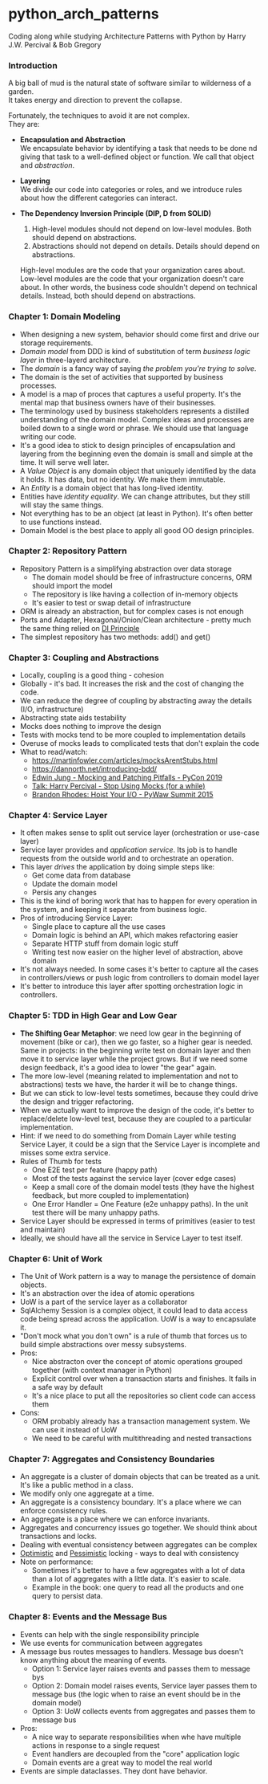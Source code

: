 # python_arch_patterns

Coding along while studying Architecture Patterns with Python by Harry J.W. Percival & Bob Gregory

### Introduction

A big ball of mud is the natural state of software similar to wilderness of a garden.  
It takes energy and direction to prevent the collapse.

Fortunately, the techniques to avoid it are not complex.  
They are:

* **Encapsulation and Abstraction**  
    We encapsulate behavior by identifying a task that needs to be done nd giving that task to a well-defined object or function. We call that object and _abstraction_.  
* **Layering**  
    We divide our code into categories or roles, and we introduce rules about how the different categories can interact.
* **The Dependency Inversion Principle (DIP, D from SOLID)**  
    1. High-level modules should not depend on low-level modules. Both should depend on abstractions.
    2. Abstractions should not depend on details. Details should depend on abstractions. 

    High-level modules are the code that your organization cares about. Low-level modules are the code that your organization doesn't care about. In other words, the business code shouldn't depend on technical details. Instead, both should depend on abstractions.

### Chapter 1: Domain Modeling

* When designing a new system, behavior should come first and drive our storage requirements.
* _Domain model_ from DDD is kind of substitution of term _business logic layer_ in three-layerd architecture.
* The _domain_ is a fancy way of saying _the problem you're trying to solve_.
* The domain is the set of activities that supported by business processes.
* A model is a map of proces that captures a useful property. It's the mental map that business owners have of their businesses.
* The terminology used by business stakeholders represents a distilled understanding of the domain model. Complex ideas and processes are boiled down to a single word or phrase. We should use that language writing our code.
* It's a good idea to stick to design principles of encapsulation and layering from the beginning even the domain is small and simple at the time. It will serve well later.
* A _Value Object_ is any domain object that uniquely identified by the data it holds. It has data, but no identity. We make them immutable.
* An _Entity_ is a domain object that has long-lived identity.
* Entities have _identity equality_. We can change attributes, but they still will stay the same things.
* Not everything has to be an object (at least in Python). It's often better to use functions instead.
* Domain Model is the best place to apply all good OO design principles.

### Chapter 2: Repository Pattern

* Repository Pattern is a simplifying abstraction over data storage
  * The domain model should be free of infrastructure concerns, ORM should import the model
  * The repository is like having a collection of in-memory objects
  * It's easier to test or swap detail of infrastructure
* ORM is already an abstraction, but for complex cases is not enough
* Ports and Adapter, Hexagonal/Onion/Clean architecture - pretty much the same thing relied on [DI Principle](https://blog.ploeh.dk/2013/12/03/layers-onions-ports-adapters-its-all-the-same/)
* The simplest repository has two methods: add() and get()

### Chapter 3: Coupling and Abstractions

* Locally, coupling is a good thing - cohesion
* Globally - it's bad. It increases the risk and the cost of changing the code.
* We can reduce the degree of coupling by abstracting away the details (I/O, infrastructure)
* Abstracting state aids testability
* Mocks does nothing to improve the design
* Tests with mocks tend to be more coupled to implementation details
* Overuse of mocks leads to complicated tests that don't explain the code
* What to read/watch:
  * https://martinfowler.com/articles/mocksArentStubs.html
  * https://dannorth.net/introducing-bdd/
  *  [Edwin Jung - Mocking and Patching Pitfalls - PyCon 2019](https://www.youtube.com/watch?v=Ldlz4V-UCFw)
  * [Talk: Harry Percival - Stop Using Mocks (for a while)](https://www.youtube.com/watch?v=rk-f3B-eMkI)
  * [Brandon Rhodes: Hoist Your I/O - PyWaw Summit 2015](https://www.youtube.com/watch?v=PBQN62oUnN8)

### Chapter 4: Service Layer

* It often makes sense to split out service layer (orchestration or use-case layer)
* Service layer provides and _application service_. Its job is to handle requests from the outside world and to orchestrate an operation.
* This layer _drives_ the application by doing simple steps like:
  * Get come data from database
  * Update the domain model
  * Persis any changes
* This is the kind of boring work that has to happen for every operation in the system, and keeping it separate from business logic.
* Pros of introducing Service Layer:
  * Single place to capture all the use cases
  * Domain logic is behind an API, which makes refactoring easier
  * Separate HTTP stuff from domain logic stuff
  * Writing test now easier on the higher level of abstraction, above domain
* It's not always needed. In some cases it's better to capture all the cases in controllers/views or push logic from controllers to domain model layer
* It's better to introduce this layer after spotting orchestration logic in controllers.


### Chapter 5: TDD in High Gear and Low Gear
* **The Shifting Gear Metaphor**: we need low gear in the beginning of movement (bike or car), then we go faster, so a higher gear is needed.  
  Same in projects: in the beginning write test on domain layer and then move it to service layer while the project grows. But if we need some design feedback, it's a good idea to lower "the gear" again.
* The more low-level (meaning related to implementation and not to abstractions) tests we have, the harder it will be to change things.
* But we can stick to low-level tests sometimes, because they could drive the design and trigger refactoring. 
* When we actually want to improve the design of the code, it's better to replace/delete low-level test, because they are coupled to a particular implementation.
* Hint: if we need to do something from Domain Layer while testing Service Layer, it could be a sign that the Service Layer is incomplete and misses some extra service.
* Rules of Thumb for tests
  * One E2E test per feature (happy path)
  * Most of the tests against the service layer (cover edge cases)
  * Keep a small core of the domain model tests (they have the highest feedback, but more coupled to implementation)
  * One Error Handler = One Feature (e2e unhappy paths). In the unit test there will be many unhappy paths.
* Service Layer should be expressed in terms of primitives (easier to test and maintain)
* Ideally, we should have all the service in Service Layer to test itself.


### Chapter 6: Unit of Work
* The Unit of Work pattern is a way to manage the persistence of domain objects.
* It's an abstraction over the idea of atomic operations
* UoW is a part of the service layer as a collaborator
* SqlAlchemy Session is a complex object, it could lead to data access code being spread across the application. UoW is a way to encapsulate it.
* "Don't mock what you don't own" is a rule of thumb that forces us to build simple abstractions over messy subsystems.
* Pros:
  * Nice abstracton over the concept of atomic operations grouped together (with context manager in Python)
  * Explicit control over when a transaction starts and finishes. It fails in a safe way by default
  * It's a nice place to put all the repositories so client code can access them
* Cons:
  * ORM probably already has a transaction management system. We can use it instead of UoW
  * We need to be careful with multithreading and nested transactions


### Chapter 7: Aggregates and Consistency Boundaries
* An aggregate is a cluster of domain objects that can be treated as a unit. It's like a public method in a class.
* We modify only one aggregate at a time.
* An aggregate is a consistency boundary. It's a place where we can enforce consistency rules.
* An aggregate is a place where we can enforce invariants.
* Aggregates and concurrency issues go together. We should think about transactions and locks.
* Dealing with eventual consistency between aggregates can be complex
* [Optimistic](https://martinfowler.com/eaaCatalog/optimisticOfflineLock.html) and [Pessimistic](https://martinfowler.com/eaaCatalog/pessimisticOfflineLock.html) locking - ways to deal with consistency
* Note on performance: 
  * Sometimes it's better to have a few aggregates with a lot of data than a lot of aggregates with a little data. It's easier to scale.
  * Example in the book: one query to read all the products and one query to persist data.


### Chapter 8: Events and the Message Bus
* Events can help with the single responsibility principle
* We use events for communication between aggregates
* A message bus routes messages to handlers. Message bus doesn't know anything about the meaning of events.
  * Option 1: Service layer raises events and passes them to message bys
  * Option 2: Domain model raises events, Service layer passes them to message bus (the logic when to raise an event should be in the domain model)
  * Option 3: UoW collects events from aggregates and passes them to message bus
* Pros:
  * A nice way to separate responsibilities when whe have multiple actions in response to a single request
  * Event handlers are decoupled from the "core" application logic
  * Domain events are a great way to model the real world
* Events are simple dataclasses. They dont have behavior.
